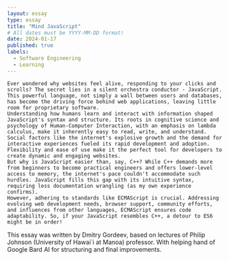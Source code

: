 ```yaml
---
layout: essay
type: essay
title: "Mind JavaScript"
# All dates must be YYYY-MM-DD format!
date: 2024-01-17
published: true
labels:
  - Software Engineering
  - Learning
---
```

 	Ever wondered why websites feel alive, responding to your clicks and scrolls? The secret lies in a silent orchestra conductor - JavaScript. This powerful language, not simply a wall between users and databases, has become the driving force behind web applications, leaving little room for proprietary software.
	Understanding how humans learn and interact with information shaped JavaScript's syntax and structure. Its roots in cognitive science and psychology of Human-Computer Interaction, with an emphasis on lambda calculus, make it inherently easy to read, write, and understand. Social factors like the internet's explosive growth and the demand for interactive experiences fueled its rapid development and adoption. Flexibility and ease of use make it the perfect tool for developers to create dynamic and engaging websites.
	But why is JavaScript easier than, say, C++? While C++ demands more from beginners to become practical engineers and offers lower-level access to memory, the internet's pace couldn't accommodate such hurdles. JavaScript fills this gap with its intuitive syntax, requiring less documentation wrangling (as my own experience confirms).
	However, adhering to standards like ECMAScript is crucial. Addressing evolving web development needs, browser support, community efforts, and influences from other languages, ECMAScript ensures code adaptability. So, if your JavaScript resembles C++, a detour to ES6 might be in order!
 
 This essay was written by Dmitry Gordeev, based on lectures of Philip Johnson (University of Hawai`i at Manoa) professor. With helping hand of Google Bard AI for structuring and final improvements.
